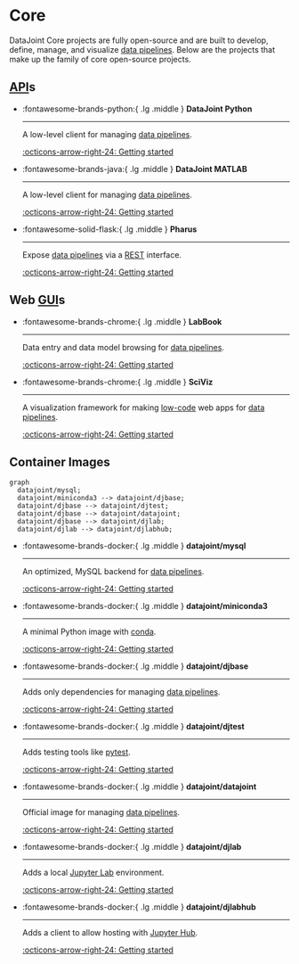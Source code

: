# Core

DataJoint Core projects are fully open-source and are built to develop, define, manage, and visualize [data pipelines](../glossary#data-pipeline). Below are the projects that make up the family of core open-source projects.

## [API](https://en.wikipedia.org/wiki/API)s



<div class="grid cards" markdown>

-   :fontawesome-brands-python:{ .lg .middle } **DataJoint Python**

    ---

    A low-level client for managing [data pipelines](../glossary#data-pipeline).

    [:octicons-arrow-right-24: Getting started](./datajoint-python/)

-   :fontawesome-brands-java:{ .lg .middle } **DataJoint MATLAB**

    ---

    A low-level client for managing [data pipelines](../glossary#data-pipeline).

    [:octicons-arrow-right-24: Getting started](./datajoint-matlab/)

-   :fontawesome-solid-flask:{ .lg .middle } **Pharus**

    ---

    Expose [data pipelines](../glossary#data-pipeline) via a [REST](https://en.wikipedia.org/wiki/Representational_state_transfer) interface.

    [:octicons-arrow-right-24: Getting started](./pharus/)

</div>

## Web [GUI](https://en.wikipedia.org/wiki/Graphical_user_interface)s


<div class="grid cards" markdown>

-   :fontawesome-brands-chrome:{ .lg .middle } **LabBook**

    ---

    Data entry and data model browsing for [data pipelines](../glossary#data-pipeline).

    [:octicons-arrow-right-24: Getting started](./datajoint-labbook/)

-   :fontawesome-brands-chrome:{ .lg .middle } **SciViz**

    ---

    A visualization framework for making [low-code](https://en.wikipedia.org/wiki/Low-code_development_platform) web apps for [data pipelines](../glossary#data-pipeline).

    [:octicons-arrow-right-24: Getting started](./sci-viz/)

</div>

## Container Images

``` mermaid
graph
  datajoint/mysql;
  datajoint/miniconda3 --> datajoint/djbase;
  datajoint/djbase --> datajoint/djtest;
  datajoint/djbase --> datajoint/datajoint;
  datajoint/djbase --> datajoint/djlab;
  datajoint/djlab --> datajoint/djlabhub;
```

<div class="grid cards" markdown>

-   :fontawesome-brands-docker:{ .lg .middle } **datajoint/mysql**

    ---

    An optimized, MySQL backend for [data pipelines](../glossary#data-pipeline).

    [:octicons-arrow-right-24: Getting started](./mysql-docker/)

-   :fontawesome-brands-docker:{ .lg .middle } **datajoint/miniconda3**

    ---

    A minimal Python image with [conda](https://docs.conda.io/en/latest/).

    [:octicons-arrow-right-24: Getting started](./miniconda3-docker/)

-   :fontawesome-brands-docker:{ .lg .middle } **datajoint/djbase**

    ---

    Adds only dependencies for managing [data pipelines](../glossary#data-pipeline).

    [:octicons-arrow-right-24: Getting started](./djbase-docker/)

-   :fontawesome-brands-docker:{ .lg .middle } **datajoint/djtest**

    ---

    Adds testing tools like [pytest](https://docs.pytest.org/en/7.1.x/).

    [:octicons-arrow-right-24: Getting started](./djtest-docker/)

-   :fontawesome-brands-docker:{ .lg .middle } **datajoint/datajoint**

    ---

    Official image for managing [data pipelines](../glossary#data-pipeline).

    [:octicons-arrow-right-24: Getting started](./datajoint-python/)

-   :fontawesome-brands-docker:{ .lg .middle } **datajoint/djlab**

    ---

    Adds a local [Jupyter Lab](https://jupyterlab.readthedocs.io/en/stable/) environment.

    [:octicons-arrow-right-24: Getting started](./djlab-docker/)

-   :fontawesome-brands-docker:{ .lg .middle } **datajoint/djlabhub**

    ---

    Adds a client to allow hosting with [Jupyter Hub](https://jupyter.org/hub).

    [:octicons-arrow-right-24: Getting started](./djlabhub-docker/)

</div>
